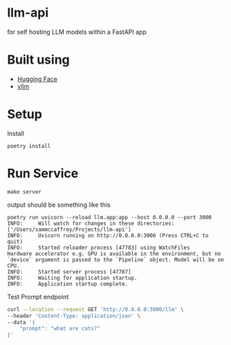 # llm-api
for self hosting LLM models within a FastAPI app

# Built using

- [Hugging Face](https://huggingface.co/)
- [vllm](https://github.com/vllm-project/vllm)


# Setup

Install

```
poetry install
```

# Run Service
```
make server
```
output should be something like this
```
poetry run uvicorn --reload llm.app:app --host 0.0.0.0 --port 3000
INFO:     Will watch for changes in these directories: ['/Users/sammccaffrey/Projects/llm-api']
INFO:     Uvicorn running on http://0.0.0.0:3000 (Press CTRL+C to quit)
INFO:     Started reloader process [47783] using WatchFiles
Hardware accelerator e.g. GPU is available in the environment, but no `device` argument is passed to the `Pipeline` object. Model will be on CPU.
INFO:     Started server process [47787]
INFO:     Waiting for application startup.
INFO:     Application startup complete.

```

Test Prompt endpoint
```sh
curl --location --request GET 'http://0.0.0.0:3000/llm' \
--header 'Content-Type: application/json' \
--data '{
    "prompt": "what are cats?"
}'
```